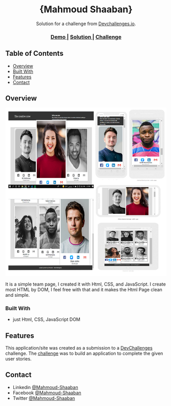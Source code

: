 <!-- Please update value in the {}  -->

<h1 align="center">{Mahmoud Shaaban}</h1>

<div align="center">
   Solution for a challenge from  <a href="http://devchallenges.io" target="_blank">Devchallenges.io</a>.
</div>

<div align="center">
  <h3>
    <a href="https://mahmoudzin.github.io/my-team-page/">
      Demo
    </a>
    <span> | </span>
    <a href="https://devchallenges.io/solutions/Al7eLCu4dfM6ftWAp7vr">
      Solution
    </a>
    <span> | </span>
    <a href="https://devchallenges.io/challenges/hhmesazsqgKXrTkYkt0U">
      Challenge
    </a>
  </h3>
</div>

<!-- TABLE OF CONTENTS -->

## Table of Contents

- [Overview](#overview)
- [Built With](#built-with)
- [Features](#features)
- [Contact](#contact)

<!-- OVERVIEW -->

## Overview

![screenshot](https://github.com/mahmoudzin/my-team-page/blob/main/screenshot.jpg)

It is a simple team page, I created it with Html, CSS, and JavaScript.
I create most HTML by DOM, I feel free with that and it makes the Html Page clean and simple. 

### Built With

<!-- This section should list any major frameworks that you built your project using. Here are a few examples.-->

- just Html, CSS, JavaScript DOM 

## Features

<!-- List the features of your application or follow the template. Don't share the figma file here :) -->

This application/site was created as a submission to a [DevChallenges](https://devchallenges.io/challenges) challenge. The [challenge](https://devchallenges.io/challenges/hhmesazsqgKXrTkYkt0U) was to build an application to complete the given user stories.

## Contact

- Linkedin [@Mahmoud-Shaaban](https://www.linkedin.com/in/mahmoud-shaaban-5192b720a/)
- Facebook [@Mahmoud-Shaaban](https://www.facebook.com/mahmoud.shaaban.90663)
- Twitter [@Mahmoud-Shaaban](https://twitter.com/Mahmoud60241382)

